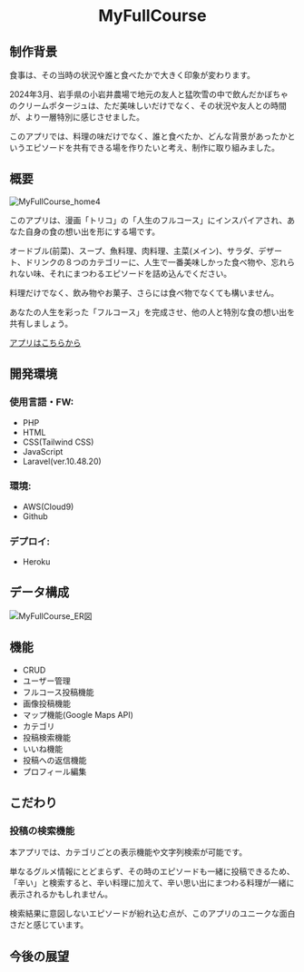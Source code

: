 <div align="center">
<h1>MyFullCourse</h1>
</div>

## 制作背景
食事は、その当時の状況や誰と食べたかで大きく印象が変わります。

2024年3月、岩手県の小岩井農場で地元の友人と猛吹雪の中で飲んだかぼちゃのクリームポタージュは、ただ美味しいだけでなく、その状況や友人との時間が、より一層特別に感じさせました。

このアプリでは、料理の味だけでなく、誰と食べたか、どんな背景があったかというエピソードを共有できる場を作りたいと考え、制作に取り組みました。

## 概要
![MyFullCourse_home4](https://github.com/user-attachments/assets/ac653409-64f6-48f3-91af-b01c276712e8)


このアプリは、漫画「トリコ」の「人生のフルコース」にインスパイアされ、あなた自身の食の想い出を形にする場です。

オードブル(前菜)、スープ、魚料理、肉料理、主菜(メイン)、サラダ、デザート、ドリンクの８つのカテゴリーに、人生で一番美味しかった食べ物や、忘れられない味、それにまつわるエピソードを詰め込んでください。

料理だけでなく、飲み物やお菓子、さらには食べ物でなくても構いません。

あなたの人生を彩った「フルコース」を完成させ、他の人と特別な食の想い出を共有しましょう。

<a href="https://myfullcourse-a3b651ea6c01.herokuapp.com/">アプリはこちらから</a>


## 開発環境

### 使用言語・FW:
- PHP
- HTML
- CSS(Tailwind CSS)
- JavaScript
- Laravel(ver.10.48.20)

### 環境:
- AWS(Cloud9)
- Github

### デプロイ:
- Heroku

## データ構成
![MyFullCourse_ER図](https://github.com/user-attachments/assets/a7bdb4b3-5b94-4a4e-bbe1-77e1388bfdf9)

## 機能
- CRUD
- ユーザー管理
- フルコース投稿機能
- 画像投稿機能
- マップ機能(Google Maps API)
- カテゴリ
- 投稿検索機能
- いいね機能
- 投稿への返信機能
- プロフィール編集

## こだわり
### 投稿の検索機能

本アプリでは、カテゴリごとの表示機能や文字列検索が可能です。

単なるグルメ情報にとどまらず、その時のエピソードも一緒に投稿できるため、「辛い」と検索すると、辛い料理に加えて、辛い思い出にまつわる料理が一緒に表示されるかもしれません。

検索結果に意図しないエピソードが紛れ込む点が、このアプリのユニークな面白さだと感じています。

## 今後の展望
